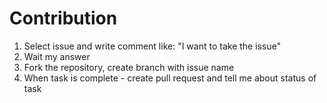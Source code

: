 # Contribution

1. Select issue and write comment like: "I want to take the issue"
2. Wait my answer
3. Fork the repository, create branch with issue name
4. When task is complete - create pull request and tell me about status of task
